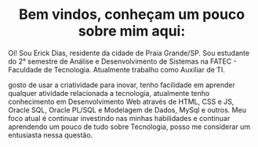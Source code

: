 <h1 align="center"> Bem vindos, conheçam um pouco sobre mim aqui: </h1>

Oi! Sou Erick Dias, residente da cidade de Praia Grande/SP. Sou estudante do 2° semestre de Análise e Desenvolvimento de Sistemas na FATEC - Faculdade de Tecnologia.
Atualmente trabalho como Auxiliar de TI.


gosto de usar a criatividade para inovar, tenho facilidade em aprender qualquer atividade relacionada a tecnologia, 
atualmente tenho conhecimento em Desenvolvimento Web através de HTML, CSS e JS, Oracle SQL, Oracle PL/SQL e Modelagem de Dados, MySql e outros. 
Meu foco atual é continuar investindo nas minhas habilidades e continuar aprendendo um pouco de tudo sobre Tecnologia, 
posso me considerar um entusiasta nessa questão.

<!---
erickbeavis/erickbeavis is a ✨ special ✨ repository because its `README.md` (this file) appears on your GitHub profile.
You can click the Preview link to take a look at your changes.
--->
